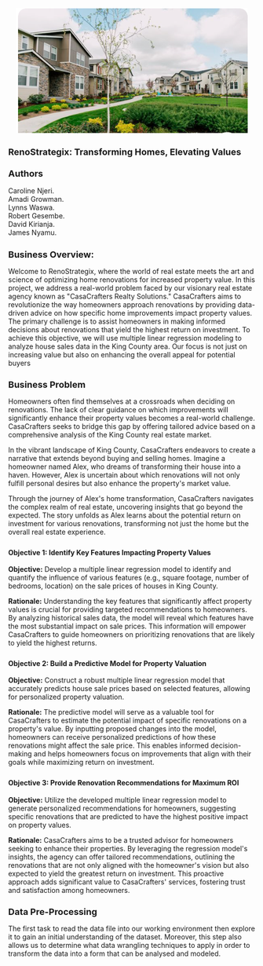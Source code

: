 <p align="center">
  <img src="kings.PNG" alt="Sample Image">
</p>
 
<h1 style="font-size: 18px;">RenoStrategix: Transforming Homes, Elevating Values</h1>
     
### <span style="font-size: 18px; font-weight: bold;">Authors</span>

Caroline Njeri.  
Amadi Growman.  
Lynns Waswa.   
Robert Gesembe.   
David Kirianja.   
James Nyamu.   

<h2 style="font-size: 18px;">Business Overview:</h2>

Welcome to RenoStrategix, where the world of real estate meets the art and science of optimizing home renovations for increased property value. In this project, we address a real-world problem faced by our visionary real estate agency known as "CasaCrafters Realty Solutions." CasaCrafters aims to revolutionize the way homeowners approach renovations by providing data-driven advice on how specific home improvements impact property values. The primary challenge is to assist homeowners in making informed decisions about renovations that yield the highest return on investment. To achieve this objective, we will use multiple linear regression modeling to analyze house sales data in the King County area. Our focus is not just on increasing value but also on enhancing the overall appeal for potential buyers

<h2 style="font-size: 18px;">Business Problem</h2>
 
Homeowners often find themselves at a crossroads when deciding on renovations. The lack of clear guidance on which improvements will significantly enhance their property values becomes a real-world challenge. CasaCrafters seeks to bridge this gap by offering tailored advice based on a comprehensive analysis of the King County real estate market.

In the vibrant landscape of King County, CasaCrafters endeavors to create a narrative that extends beyond buying and selling homes. Imagine a homeowner named Alex, who dreams of transforming their house into a haven. However, Alex is uncertain about which renovations will not only fulfill personal desires but also enhance the property's market value.

Through the journey of Alex's home transformation, CasaCrafters navigates the complex realm of real estate, uncovering insights that go beyond the expected. The story unfolds as Alex learns about the potential return on investment for various renovations, transforming not just the home but the overall real estate experience.

### <span style="font-size: 14px; font-weight: bold;">Objective 1: Identify Key Features Impacting Property Values</span>

**Objective:** Develop a multiple linear regression model to identify and quantify the influence of various features (e.g., square footage, number of bedrooms, location) on the sale prices of houses in King County.

**Rationale:** Understanding the key features that significantly affect property values is crucial for providing targeted recommendations to homeowners. By analyzing historical sales data, the model will reveal which features have the most substantial impact on sale prices. This information will empower CasaCrafters to guide homeowners on prioritizing renovations that are likely to yield the highest returns.

### <span style="font-size: 14px; font-weight: bold;">Objective 2: Build a Predictive Model for Property Valuation</span>

**Objective:** Construct a robust multiple linear regression model that accurately predicts house sale prices based on selected features, allowing for personalized property valuation.

**Rationale:**  The predictive model will serve as a valuable tool for CasaCrafters to estimate the potential impact of specific renovations on a property's value. By inputting proposed changes into the model, homeowners can receive personalized predictions of how these renovations might affect the sale price. This enables informed decision-making and helps homeowners focus on improvements that align with their goals while maximizing return on investment.

### <span style="font-size: 14px; font-weight: bold;">Objective 3: Provide Renovation Recommendations for Maximum ROI</span>

**Objective:** Utilize the developed multiple linear regression model to generate personalized recommendations for homeowners, suggesting specific renovations that are predicted to have the highest positive impact on property values.

**Rationale:** CasaCrafters aims to be a trusted advisor for homeowners seeking to enhance their properties. By leveraging the regression model's insights, the agency can offer tailored recommendations, outlining the renovations that are not only aligned with the homeowner's vision but also expected to yield the greatest return on investment. This proactive approach adds significant value to CasaCrafters' services, fostering trust and satisfaction among homeowners.

<h2 style="font-size: 18px;">Data Pre-Processing</h2>

The first task to read the data file into our working environment then explore it to gain an initial understanding of the dataset. Moreover, this step also allows us to determine what data wrangling techniques to apply in order to transform the data into a form that can be analysed and modeled.